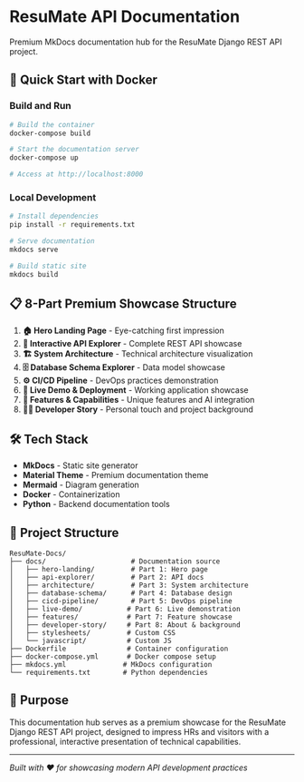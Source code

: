 # ResuMate API Documentation

Premium MkDocs documentation hub for the ResuMate Django REST API project.

## 🚀 Quick Start with Docker

### Build and Run
```bash
# Build the container
docker-compose build

# Start the documentation server
docker-compose up

# Access at http://localhost:8000
```

### Local Development
```bash
# Install dependencies
pip install -r requirements.txt

# Serve documentation
mkdocs serve

# Build static site
mkdocs build
```

## 📋 8-Part Premium Showcase Structure

1. **🏠 Hero Landing Page** - Eye-catching first impression
2. **🔌 Interactive API Explorer** - Complete REST API showcase
3. **🏗️ System Architecture** - Technical architecture visualization
4. **🗄️ Database Schema Explorer** - Data model showcase
5. **⚙️ CI/CD Pipeline** - DevOps practices demonstration
6. **🚀 Live Demo & Deployment** - Working application showcase
7. **🎯 Features & Capabilities** - Unique features and AI integration
8. **👨‍💻 Developer Story** - Personal touch and project background

## 🛠️ Tech Stack

- **MkDocs** - Static site generator
- **Material Theme** - Premium documentation theme
- **Mermaid** - Diagram generation
- **Docker** - Containerization
- **Python** - Backend documentation tools

## 📁 Project Structure

```
ResuMate-Docs/
├── docs/                     # Documentation source
│   ├── hero-landing/         # Part 1: Hero page
│   ├── api-explorer/         # Part 2: API docs
│   ├── architecture/         # Part 3: System architecture
│   ├── database-schema/      # Part 4: Database design
│   ├── cicd-pipeline/        # Part 5: DevOps pipeline
│   ├── live-demo/           # Part 6: Live demonstration
│   ├── features/            # Part 7: Feature showcase
│   ├── developer-story/     # Part 8: About & background
│   ├── stylesheets/         # Custom CSS
│   └── javascript/          # Custom JS
├── Dockerfile               # Container configuration
├── docker-compose.yml       # Docker compose setup
├── mkdocs.yml              # MkDocs configuration
└── requirements.txt        # Python dependencies
```

## 🎯 Purpose

This documentation hub serves as a premium showcase for the ResuMate Django REST API project, designed to impress HRs and visitors with a professional, interactive presentation of technical capabilities.

---

*Built with ❤️ for showcasing modern API development practices*
